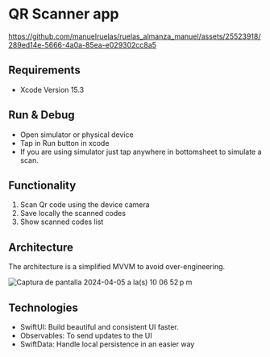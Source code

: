 # QR Scanner app


https://github.com/manuelruelas/ruelas_almanza_manuel/assets/25523918/289ed14e-5666-4a0a-85ea-e029302cc8a5


## Requirements
- Xcode Version 15.3

## Run & Debug
- Open simulator or physical device
- Tap in Run button in xcode
- If you are using simulator just tap anywhere in bottomsheet to simulate a scan.


## Functionality
1. Scan Qr code using the device camera
2. Save locally the scanned codes
3. Show scanned codes list

## Architecture

The architecture is a simplified MVVM to avoid over-engineering.

![Captura de pantalla 2024-04-05 a la(s) 10 06 52 p m](https://github.com/manuelruelas/ruelas_almanza_manuel/assets/25523918/138b1fb5-9771-450a-a98f-70792f304202)

## Technologies
- SwiftUI: Build beautiful and consistent UI faster.
- Observables: To send updates to the UI
- SwiftData: Handle local persistence in an easier way
  

  

